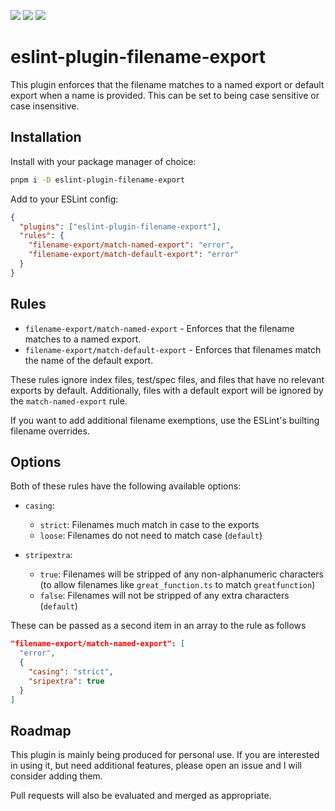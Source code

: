 [<img src="https://img.shields.io/npm/v/eslint-plugin-filename-export?label=%20&style=for-the-badge&logo=pnpm&logoColor=white">](https://www.npmjs.com/package/eslint-plugin-filename-export)
<img src="https://img.shields.io/npm/dt/eslint-plugin-filename-export?style=for-the-badge&logo=npm&logoColor=white" >
[<img src="https://img.shields.io/bundlephobia/minzip/eslint-plugin-filename-export?style=for-the-badge&logo=esbuild&logoColor=white">](https://bundlephobia.com/package/eslint-plugin-filename-export)

# eslint-plugin-filename-export

This plugin enforces that the filename matches to a named export or default export when a name is provided. This can be set to being case sensitive or case insensitive.

## Installation

Install with your package manager of choice:

```bash
pnpm i -D eslint-plugin-filename-export
```

Add to your ESLint config:

```json
{
  "plugins": ["eslint-plugin-filename-export"],
  "rules": {
    "filename-export/match-named-export": "error",
    "filename-export/match-default-export": "error"
  }
}
```

## Rules

- `filename-export/match-named-export` - Enforces that the filename matches to a named export.
- `filename-export/match-default-export` - Enforces that filenames match the name of the default export.

These rules ignore index files, test/spec files, and files that have no relevant exports by default. Additionally, files with a default export will be ignored by the `match-named-export` rule.

If you want to add additional filename exemptions, use the ESLint's builting filename overrides.

## Options

Both of these rules have the following available options:

- `casing`:

  - `strict`: Filenames much match in case to the exports
  - `loose`: Filenames do not need to match case (`default`)

- `stripextra`:
  - `true`: Filenames will be stripped of any non-alphanumeric characters (to allow filenames like `great_function.ts` to match `greatfunction`)
  - `false`: Filenames will not be stripped of any extra characters (`default`)

These can be passed as a second item in an array to the rule as follows

```json
"filename-export/match-named-export": [
  "error",
  {
    "casing": "strict",
    "sripextra": true
  }
]
```

## Roadmap

This plugin is mainly being produced for personal use. If you are interested in using it, but need additional features, please open an issue and I will consider adding them.

Pull requests will also be evaluated and merged as appropriate.
